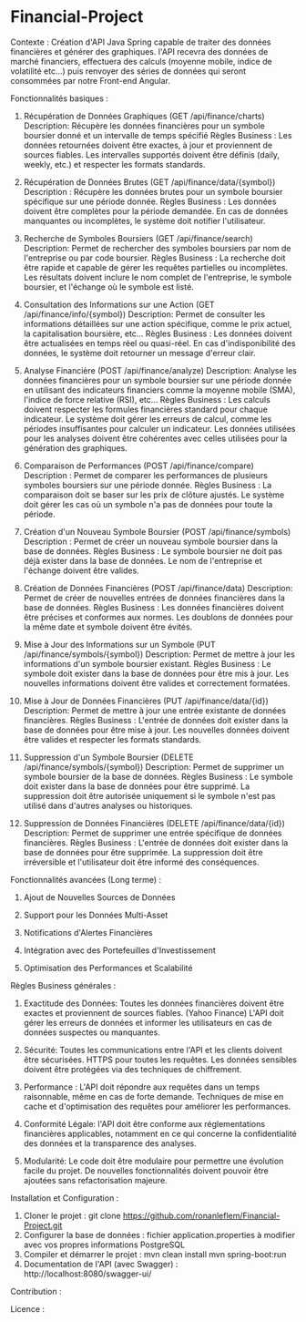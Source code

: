 # Financial-Project

Contexte :
Création d'API Java Spring capable de traiter des données financières et générer des graphiques.
l'API recevra des données de marché financiers, effectuera des calculs (moyenne mobile, indice de volatilité etc...) 
puis renvoyer des séries de données qui seront consommées par notre Front-end Angular.

Fonctionnalités basiques :

  1. Récupération de Données Graphiques (GET /api/finance/charts)
    Description: Récupère les données financières pour un symbole boursier donné et un intervalle de temps spécifié
    Règles Business :
      Les données retournées doivent être exactes, à jour et proviennent de sources fiables.
      Les intervalles supportés doivent être définis (daily, weekly, etc.) et respecter les formats standards.
        
  2. Récupération de Données Brutes (GET /api/finance/data/{symbol})
    Description : Récupère les données brutes pour un symbole boursier spécifique sur une période donnée.
    Règles Business :
      Les données doivent être complètes pour la période demandée.
      En cas de données manquantes ou incomplètes, le système doit notifier l'utilisateur.
      
  3. Recherche de Symboles Boursiers (GET /api/finance/search)
     Description: Permet de rechercher des symboles boursiers par nom de l'entreprise ou par code boursier.
     Règles Business :
       La recherche doit être rapide et capable de gérer les requêtes partielles ou incomplètes.
       Les résultats doivent inclure le nom complet de l'entreprise, le symbole boursier, et l'échange où le symbole est listé.

  4. Consultation des Informations sur une Action (GET /api/finance/info/{symbol})
     Description: Permet de consulter les informations détaillées sur une action spécifique, comme le prix actuel, la capitalisation boursière, etc...
     Règles Business :
       Les données doivent être actualisées en temps réel ou quasi-réel.
       En cas d'indisponibilité des données, le système doit retourner un message d'erreur clair.

  5. Analyse Financière (POST /api/finance/analyze)
    Description: Analyse les données financières pour un symbole boursier sur une période donnée en utilisant des indicateurs financiers comme la moyenne mobile (SMA),
                 l'indice de force relative (RSI), etc...
    Règles Business :
      Les calculs doivent respecter les formules financières standard pour chaque indicateur.
      Le système doit gérer les erreurs de calcul, comme les périodes insuffisantes pour calculer un indicateur.
      Les données utilisées pour les analyses doivent être cohérentes avec celles utilisées pour la génération des graphiques.

  6. Comparaison de Performances (POST /api/finance/compare)
     Description : Permet de comparer les performances de plusieurs symboles boursiers sur une période donnée.
     Règles Business :
       La comparaison doit se baser sur les prix de clôture ajustés.
       Le système doit gérer les cas où un symbole n'a pas de données pour toute la période.

  7. Création d'un Nouveau Symbole Boursier (POST /api/finance/symbols)
     Description : Permet de créer un nouveau symbole boursier dans la base de données.
     Règles Business :
       Le symbole boursier ne doit pas déjà exister dans la base de données.
       Le nom de l'entreprise et l'échange doivent être valides.

  8. Création de Données Financières (POST /api/finance/data)
     Description: Permet de créer de nouvelles entrées de données financières dans la base de données.
     Règles Business :
       Les données financières doivent être précises et conformes aux normes.
       Les doublons de données pour la même date et symbole doivent être évités.

  9. Mise à Jour des Informations sur un Symbole (PUT /api/finance/symbols/{symbol})
     Description: Permet de mettre à jour les informations d'un symbole boursier existant.
     Règles Business :
       Le symbole doit exister dans la base de données pour être mis à jour.
       Les nouvelles informations doivent être valides et correctement formatées.

  10. Mise à Jour de Données Financières (PUT /api/finance/data/{id})
     Description: Permet de mettre à jour une entrée existante de données financières.
     Règles Business :
       L'entrée de données doit exister dans la base de données pour être mise à jour.
       Les nouvelles données doivent être valides et respecter les formats standards.

  11. Suppression d'un Symbole Boursier (DELETE /api/finance/symbols/{symbol})
      Description: Permet de supprimer un symbole boursier de la base de données.
      Règles Business :
        Le symbole doit exister dans la base de données pour être supprimé.
        La suppression doit être autorisée uniquement si le symbole n'est pas utilisé dans d'autres analyses ou historiques.

  12. Suppression de Données Financières (DELETE /api/finance/data/{id})
      Description: Permet de supprimer une entrée spécifique de données financières.
      Règles Business :
        L'entrée de données doit exister dans la base de données pour être supprimée.
        La suppression doit être irréversible et l'utilisateur doit être informé des conséquences.

Fonctionnalités avancées (Long terme) :

  1. Ajout de Nouvelles Sources de Données

  2. Support pour les Données Multi-Asset

  3. Notifications d'Alertes Financières

  4. Intégration avec des Portefeuilles d'Investissement

  5. Optimisation des Performances et Scalabilité

Règles Business générales :

  1. Exactitude des Données: Toutes les données financières doivent être exactes et proviennent de sources fiables. (Yahoo Finance)
     L'API doit gérer les erreurs de données et informer les utilisateurs en cas de données suspectes ou manquantes.
     
  2. Sécurité: Toutes les communications entre l'API et les clients doivent être sécurisées.
     HTTPS pour toutes les requêtes. Les données sensibles doivent être protégées via des techniques de chiffrement.
     
  3. Performance : L'API doit répondre aux requêtes dans un temps raisonnable, même en cas de forte demande.
     Techniques de mise en cache et d'optimisation des requêtes pour améliorer les performances.
     
  4. Conformité Légale: l'API doit être conforme aux réglementations financières applicables, notamment en ce qui concerne la confidentialité des données et la transparence des analyses.
     
  5. Modularité: Le code doit être modulaire pour permettre une évolution facile du projet.
     De nouvelles fonctionnalités doivent pouvoir être ajoutées sans refactorisation majeure.

Installation et Configuration :

  1. Cloner le projet : git clone https://github.com/ronanleflem/Financial-Project.git
  2. Configurer la base de données : fichier application.properties à modifier avec vos propres informations PostgreSQL
  3. Compiler et démarrer le projet :
    mvn clean install
    mvn spring-boot:run
  4. Documentation de l'API (avec Swagger) : http://localhost:8080/swagger-ui/ 

Contribution :

Licence :
